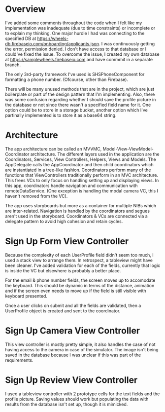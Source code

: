 # Overview

I've added some comments throughout the code when I felt like my implementation was inadequate (due to time constraints) or incomplete or to explain my thinking. One major hurdle I had was connecting to the specified DB at https://wheels-db.firebaseio.com/onboarding/applicants.json. I was continuously getting the error, permission denied. I don't have access to that database or I could've fixed the issue. To overcome the issue, I created my own database at https://samplewheels.firebaseio.com and have commmit in a separate branch.

The only 3rd-party framework I've used is SHSPhoneComponent for formatting a phone number. (Ofcourse, other than Firebase).

There will be many unused methods that are in the project, which are just boilerplate or part of the design pattern that I'm implementing. Also, there was some confusion regarding whether I should save the profile picture in the database or not since there wasn't a specified field name for it. One option could be to store in a storage bucket, another option which I've partinally implemented is to store it as a base64 string.

# Architecture

The app architecture can be called an MVVMC, Model-View-ViewModel-Coordinator architecture. The different layers used in the application are the Coordinators, Services, View Controllers, Helpers, Views and Models. The AppDelegate calls the AppCoordinator and then child coordinators which are instantiated in a tree-like fashion. Coordinators perform many of the functions that ViewControllers traditionally perform in an MVC architecture. This frees VCs to only focus on handling setting up and displaying views.  In this app, coordinators handle navigation and communication with remoteDataService. (One exception is handling the modal camera VC, this I haven't removed from the VC).

The app uses storyboards but more as a container for multiple NIBs which are inter-related. Navigation is handled by the coordinators and segues aren't used in the storyboard. Coordinators & VCs are connected via a delegate pattern to avoid high cohesion and retain cycles.

# Sign Up Form View Controller

Because the complexity of each UserProfile field didn't seem too much, I used a stack view to arrange them. In retrospect, a tableview might have been cleaner. I've added validation for each of the fields, currently that logic is inside the VC but elsewhere is probably a better place.

For the email & phone number fields, the screen moves up to accomodate the keyboard. This should be dynamic in terms of the distance, animation and if the screen even needs to move up if the field is still visible with keyboard presented.

Once a user clicks on submit and all the fields are validated, then a UserProfile object is created and sent to the coordinator.

# Sign Up Camera View Controller

This view controller is mostly pretty simple, it also handles the case of not having access to the camera in case of the simulator. The image isn't being saved in the database because I was unclear if this was part of the requirements.

# Sign Up Review View Controller

I used a tableview controller with 2 prototype cells for the text fields and the profile picture. Saving values should work but populating the data with results from the database isn't set up, though it is mimicked.
